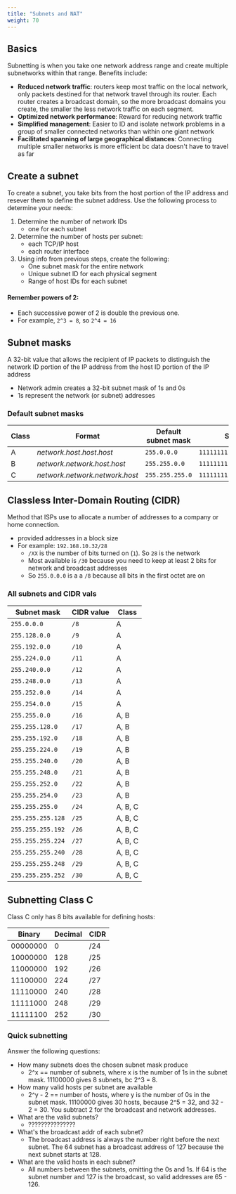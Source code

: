 ```yaml
---
title: "Subnets and NAT"
weight: 70
---
```


## Basics

Subnetting is when you take one network address range and create multiple subnetworks within that range. Benefits include:
- **Reduced network traffic**: routers keep most traffic on the local network, only packets destined for that network travel through its router. Each router creates a broadcast domain, so the more broadcast domains you create, the smaller the less network traffic on each segment.
- **Optimized network performance**: Reward for reducing network traffic
- **Simplified management**: Easier to ID and isolate network problems in a group of smaller connected networks than within one giant network
- **Facilitated spanning of large geographical distances**: Connecting multiple smaller networks is more efficient bc data doesn't have to travel as far

## Create a subnet

To create a subnet, you take bits from the host portion of the IP address and resever them to define the subnet address. Use the following process to determine your needs:
1. Determine the number of network IDs
   - one for each subnet
2. Determine the number of hosts per subnet:
   - each TCP/IP host
   - each router interface
3. Using info from previous steps, create the following:
   - One subnet mask for the entire network
   - Unique subnet ID for each physical segment
   - Range of host IDs for each subnet

#### Remember powers of 2:

- Each successive power of 2 is double the previous one.
- For example, `2^3 = 8`, so `2^4 = 16`

## Subnet masks

A 32-bit value that allows the recipient of IP packets to distinguish the network ID portion of the IP address from the host ID portion of the IP address
- Network admin creates a 32-bit subnet mask of 1s and 0s
- 1s represent the network (or subnet) addresses

### Default subnet masks

| Class | Format | Default subnet mask | Subnet mask (binary) |
|---|---|---|---|
| A | _network_._host_._host_._host_ | `255.0.0.0` | `11111111.00000000.00000000.00000000` |
| B | _network_._network_._host_._host_ | `255.255.0.0` | `11111111.11111111.00000000.00000000` |
| C | _network_._network_._network_._host_ | `255.255.255.0` | `11111111.11111111.11111111.00000000` |


## Classless Inter-Domain Routing (CIDR)

Method that ISPs use to allocate a number of addresses to a company or home connection.
- provided addresses in a block size
- For example: `192.168.10.32/28`
  - `/XX` is the number of bits turned on (`1`). So `28` is the network
  - Most available is `/30` because you need to keep at least 2 bits for network and broadcast addresses
  - So `255.0.0.0` is a a `/8` because all bits in the first octet are on

### All subnets and CIDR vals

| Subnet mask | CIDR value | Class
|---|---|---|
| `255.0.0.0` | `/8` | A |
| `255.128.0.0` | `/9` | A |
| `255.192.0.0` | `/10` | A |
| `255.224.0.0` | `/11` | A |
| `255.240.0.0` | `/12` | A |
| `255.248.0.0` | `/13` | A |
| `255.252.0.0` | `/14` | A |
| `255.254.0.0` | `/15` | A |
| `255.255.0.0` | `/16` | A, B |
| `255.255.128.0` | `/17` | A, B |
| `255.255.192.0` | `/18` | A, B |
| `255.255.224.0` | `/19` | A, B |
| `255.255.240.0` | `/20` | A, B |
| `255.255.248.0` | `/21` | A, B |
| `255.255.252.0` | `/22` | A, B |
| `255.255.254.0` | `/23` | A, B |
| `255.255.255.0` | `/24` | A, B, C |
| `255.255.255.128` | `/25` | A, B, C |
| `255.255.255.192` | `/26` | A, B, C |
| `255.255.255.224` | `/27` | A, B, C |
| `255.255.255.240` | `/28` | A, B, C |
| `255.255.255.248` | `/29` | A, B, C |
| `255.255.255.252` | `/30` | A, B, C |

## Subnetting Class C

Class C only has 8 bits available for defining hosts:

| Binary | Decimal | CIDR |
|---|---|---|
| 00000000 | 0   | /24 |
| 10000000 | 128 | /25 |
| 11000000 | 192 | /26 |
| 11100000 | 224 | /27 |
| 11110000 | 240 | /28 |
| 11111000 | 248 | /29 |
| 11111100 | 252 | /30 |

### Quick subnetting

Answer the following questions:
- How many subnets does the chosen subnet mask produce
  - 2^x == number of subnets, where x is the number of 1s in the subnet mask. 11100000 gives 8 subnets, bc 2^3 = 8.
- How many valid hosts per subnet are available
  - 2^y - 2 == number of hosts, where y is the number of 0s in the subnet mask. 11100000 gives 30 hosts, because 2^5 = 32, and 32 - 2 = 30. You subtract 2 for the broadcast and network addresses.
- What are the valid subnets?
  - ???????????????
- What's the broadcast addr of each subnet?
  - The broadcast address is always the number right before the next subnet. The 64 subnet has a broadcast address of 127 because the next subnet starts at 128.
- What are the valid hosts in each subnet?
  - All numbers between the subnets, omitting the 0s and 1s. If 64 is the subnet number and 127 is the broadcast, so valid addresses are 65 - 126.
